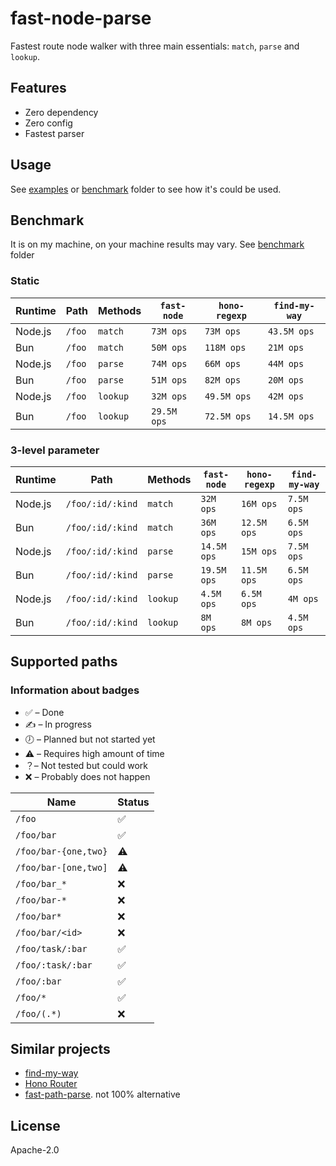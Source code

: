# fast-node-parse

Fastest route node walker with three main essentials: `match`, `parse` and `lookup`.

## Features

- Zero dependency
- Zero config
- Fastest parser

## Usage

See [examples](/packages/fast-node-parse/examples) or [benchmark](/packages/fast-node-parse/benchmark) folder to see how it's could be used.

## Benchmark

It is on my machine, on your machine results may vary. See [benchmark](/packages/fast-node-parse/benchmark) folder

### Static

| Runtime | Path   | Methods  | `fast-node` | `hono-regexp` | `find-my-way` |
| ------- | ------ | -------- | ----------- | ------------- | ------------- |
| Node.js | `/foo` | `match`  | `73M ops`   | `73M ops`     | `43.5M ops`   |
| Bun     | `/foo` | `match`  | `50M ops`   | `118M ops`    | `21M ops`     |
| Node.js | `/foo` | `parse`  | `74M ops`   | `66M ops`     | `44M ops`     |
| Bun     | `/foo` | `parse`  | `51M ops`   | `82M ops`     | `20M ops`     |
| Node.js | `/foo` | `lookup` | `32M ops`   | `49.5M ops`   | `42M ops`     |
| Bun     | `/foo` | `lookup` | `29.5M ops` | `72.5M ops`   | `14.5M ops`   |

### 3-level parameter

| Runtime | Path             | Methods  | `fast-node` | `hono-regexp` | `find-my-way` |
| ------- | ---------------- | -------- | ----------- | ------------- | ------------- |
| Node.js | `/foo/:id/:kind` | `match`  | `32M ops`   | `16M ops`     | `7.5M ops`    |
| Bun     | `/foo/:id/:kind` | `match`  | `36M ops`   | `12.5M ops`   | `6.5M ops`    |
| Node.js | `/foo/:id/:kind` | `parse`  | `14.5M ops` | `15M ops`     | `7.5M ops`    |
| Bun     | `/foo/:id/:kind` | `parse`  | `19.5M ops` | `11.5M ops`   | `6.5M ops`    |
| Node.js | `/foo/:id/:kind` | `lookup` | `4.5M ops`  | `6.5M ops`    | `4M ops`      |
| Bun     | `/foo/:id/:kind` | `lookup` | `8M ops`    | `8M ops`      | `4.5M ops`    |

## Supported paths

### Information about badges

- ✅ – Done
- ✍️ – In progress
- 🕖 – Planned but not started yet
- ⚠️ – Requires high amount of time
- ？– Not tested but could work
- ❌ – Probably does not happen

| Name                 | Status |
| -------------------- | ------ |
| `/foo`               | ✅     |
| `/foo/bar`           | ✅     |
| `/foo/bar-{one,two}` | ⚠️     |
| `/foo/bar-[one,two]` | ⚠️     |
| `/foo/bar_*`         | ❌     |
| `/foo/bar-*`         | ❌     |
| `/foo/bar*`          | ❌     |
| `/foo/bar/<id>`      | ❌     |
| `/foo/task/:bar`     | ✅     |
| `/foo/:task/:bar`    | ✅     |
| `/foo/:bar`          | ✅     |
| `/foo/*`             | ✅     |
| `/foo/(.*)`          | ❌     |

## Similar projects

- [find-my-way](https://github.com/delvedor/find-my-way)
- [Hono Router](https://hono.dev/docs/concepts/routers)
- [fast-path-parse](https://www.npmjs.com/package/fast-path-parse). not 100% alternative

## License

Apache-2.0
